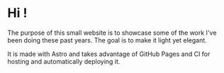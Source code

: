 # Hi !

The purpose of this small website is to showcase some of the work I've been doing these past years. The goal is to make it light yet elegant.

It is made with Astro and takes advantage of GitHub Pages and CI for hosting and automatically deploying it.